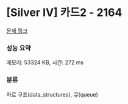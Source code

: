 # [Silver IV] 카드2 - 2164 

[문제 링크](https://www.acmicpc.net/problem/2164) 

### 성능 요약

메모리: 53324 KB, 시간: 272 ms

### 분류

자료 구조(data_structures), 큐(queue)

